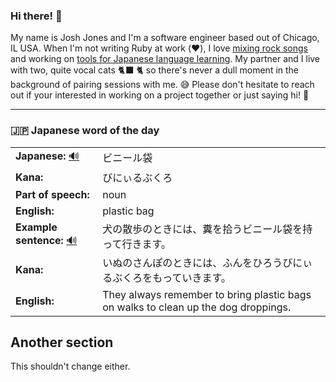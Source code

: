 ### Hi there! 👋

My name is Josh Jones and I'm a software engineer based out of Chicago, IL USA. When I'm not writing Ruby at work (❤️), I love [mixing rock songs](https://www.musiclikeyoumeanit.com/) and working on [tools for Japanese language learning](https://github.com/stars/jhunschejones/lists/japanese-language-learning). My partner and I live with two, quite vocal cats 🐈‍⬛ 🐈  so there's never a dull moment in the background of pairing sessions with me. 😅 Please don't hesitate to reach out if your interested in working on a project together or just saying hi! 👋

---

### 🇯🇵 Japanese word of the day

<!-- START WORD OF THE DAY -->
<table>
  <tr><td><strong>Japanese:</strong> <a href="https://wotd.transparent.com/japanese/2021/words/JPNjp_00076.mp3">🔊</a></td><td>ビニール袋</td></tr>
  <tr><td><strong>Kana:</strong></td><td>びにぃるぶくろ</td></tr>
  <tr><td><strong>Part of speech:</strong></td><td>noun</td></tr>
  <tr><td><strong>English:</strong></td><td>plastic bag</td></tr>
  <tr><td><strong>Example sentence:</strong> <a href="https://wotd.transparent.com/japanese/2021/sentences/JPNjp_00442.mp3">🔊</a></td><td>犬の散歩のときには、糞を拾うビニール袋を持って行きます。</td></tr>
  <tr><td><strong>Kana:</strong></td><td>いぬのさんぽのときには、ふんをひろうびにぃるぶくろをもっていきます。</td></tr>
  <tr><td><strong>English:</strong></td><td>They always remember to bring plastic bags on walks to clean up the dog droppings.</td></tr>
</table>
<!-- END WORD OF THE DAY -->

## Another section
This shouldn't change either.
